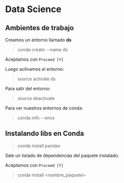 # Data Science 

## Ambientes de trabajo

Creamos un entorno llamado **ds** 

> conda create --name ds

Aceptamos con `Proceed [Y]`

Luego activamos el entorno:

> source activate ds


Para salir del entorno:

> source deactivate

Para ver nuestros entornos de conda:

> conda info --envs


## Instalando libs en Conda

> conda install pandas

Sale un listado de dependencias del paquete instalado.

Aceptamos con `Proceed [Y]`

> conda install <nombre_paquete>




